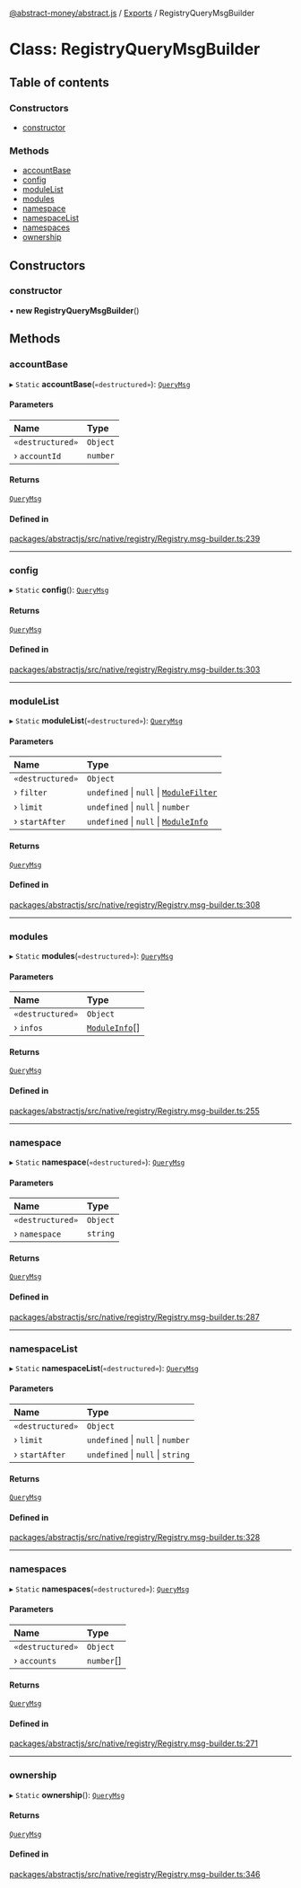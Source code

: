 [@abstract-money/abstract.js](../README.md) / [Exports](../modules.md) / RegistryQueryMsgBuilder

# Class: RegistryQueryMsgBuilder

## Table of contents

### Constructors

- [constructor](RegistryQueryMsgBuilder.md#constructor)

### Methods

- [accountBase](RegistryQueryMsgBuilder.md#accountbase)
- [config](RegistryQueryMsgBuilder.md#config)
- [moduleList](RegistryQueryMsgBuilder.md#modulelist)
- [modules](RegistryQueryMsgBuilder.md#modules)
- [namespace](RegistryQueryMsgBuilder.md#namespace)
- [namespaceList](RegistryQueryMsgBuilder.md#namespacelist)
- [namespaces](RegistryQueryMsgBuilder.md#namespaces)
- [ownership](RegistryQueryMsgBuilder.md#ownership)

## Constructors

### constructor

• **new RegistryQueryMsgBuilder**()

## Methods

### accountBase

▸ `Static` **accountBase**(`«destructured»`): [`QueryMsg`](../modules/RegistryTypes.md#querymsg)

#### Parameters

| Name | Type |
| :------ | :------ |
| `«destructured»` | `Object` |
| › `accountId` | `number` |

#### Returns

[`QueryMsg`](../modules/RegistryTypes.md#querymsg)

#### Defined in

[packages/abstractjs/src/native/registry/Registry.msg-builder.ts:239](https://github.com/Abstract-OS/abstract.js/blob/c46b309/packages/abstractjs/src/native/registry/Registry.msg-builder.ts#L239)

___

### config

▸ `Static` **config**(): [`QueryMsg`](../modules/RegistryTypes.md#querymsg)

#### Returns

[`QueryMsg`](../modules/RegistryTypes.md#querymsg)

#### Defined in

[packages/abstractjs/src/native/registry/Registry.msg-builder.ts:303](https://github.com/Abstract-OS/abstract.js/blob/c46b309/packages/abstractjs/src/native/registry/Registry.msg-builder.ts#L303)

___

### moduleList

▸ `Static` **moduleList**(`«destructured»`): [`QueryMsg`](../modules/RegistryTypes.md#querymsg)

#### Parameters

| Name | Type |
| :------ | :------ |
| `«destructured»` | `Object` |
| › `filter` | `undefined` \| ``null`` \| [`ModuleFilter`](../interfaces/RegistryTypes.ModuleFilter.md) |
| › `limit` | `undefined` \| ``null`` \| `number` |
| › `startAfter` | `undefined` \| ``null`` \| [`ModuleInfo`](../interfaces/RegistryTypes.ModuleInfo.md) |

#### Returns

[`QueryMsg`](../modules/RegistryTypes.md#querymsg)

#### Defined in

[packages/abstractjs/src/native/registry/Registry.msg-builder.ts:308](https://github.com/Abstract-OS/abstract.js/blob/c46b309/packages/abstractjs/src/native/registry/Registry.msg-builder.ts#L308)

___

### modules

▸ `Static` **modules**(`«destructured»`): [`QueryMsg`](../modules/RegistryTypes.md#querymsg)

#### Parameters

| Name | Type |
| :------ | :------ |
| `«destructured»` | `Object` |
| › `infos` | [`ModuleInfo`](../interfaces/RegistryTypes.ModuleInfo.md)[] |

#### Returns

[`QueryMsg`](../modules/RegistryTypes.md#querymsg)

#### Defined in

[packages/abstractjs/src/native/registry/Registry.msg-builder.ts:255](https://github.com/Abstract-OS/abstract.js/blob/c46b309/packages/abstractjs/src/native/registry/Registry.msg-builder.ts#L255)

___

### namespace

▸ `Static` **namespace**(`«destructured»`): [`QueryMsg`](../modules/RegistryTypes.md#querymsg)

#### Parameters

| Name | Type |
| :------ | :------ |
| `«destructured»` | `Object` |
| › `namespace` | `string` |

#### Returns

[`QueryMsg`](../modules/RegistryTypes.md#querymsg)

#### Defined in

[packages/abstractjs/src/native/registry/Registry.msg-builder.ts:287](https://github.com/Abstract-OS/abstract.js/blob/c46b309/packages/abstractjs/src/native/registry/Registry.msg-builder.ts#L287)

___

### namespaceList

▸ `Static` **namespaceList**(`«destructured»`): [`QueryMsg`](../modules/RegistryTypes.md#querymsg)

#### Parameters

| Name | Type |
| :------ | :------ |
| `«destructured»` | `Object` |
| › `limit` | `undefined` \| ``null`` \| `number` |
| › `startAfter` | `undefined` \| ``null`` \| `string` |

#### Returns

[`QueryMsg`](../modules/RegistryTypes.md#querymsg)

#### Defined in

[packages/abstractjs/src/native/registry/Registry.msg-builder.ts:328](https://github.com/Abstract-OS/abstract.js/blob/c46b309/packages/abstractjs/src/native/registry/Registry.msg-builder.ts#L328)

___

### namespaces

▸ `Static` **namespaces**(`«destructured»`): [`QueryMsg`](../modules/RegistryTypes.md#querymsg)

#### Parameters

| Name | Type |
| :------ | :------ |
| `«destructured»` | `Object` |
| › `accounts` | `number`[] |

#### Returns

[`QueryMsg`](../modules/RegistryTypes.md#querymsg)

#### Defined in

[packages/abstractjs/src/native/registry/Registry.msg-builder.ts:271](https://github.com/Abstract-OS/abstract.js/blob/c46b309/packages/abstractjs/src/native/registry/Registry.msg-builder.ts#L271)

___

### ownership

▸ `Static` **ownership**(): [`QueryMsg`](../modules/RegistryTypes.md#querymsg)

#### Returns

[`QueryMsg`](../modules/RegistryTypes.md#querymsg)

#### Defined in

[packages/abstractjs/src/native/registry/Registry.msg-builder.ts:346](https://github.com/Abstract-OS/abstract.js/blob/c46b309/packages/abstractjs/src/native/registry/Registry.msg-builder.ts#L346)
